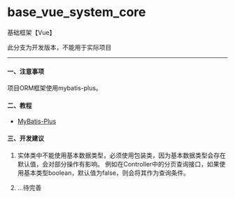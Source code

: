 base_vue_system_core
===============

基础框架【Vue】

此分支为开发版本，不能用于实际项目


---
#### 一、注意事项

项目ORM框架使用mybatis-plus。

#### 二、教程
- [MyBatis-Plus](https://mp.baomidou.com/)

#### 三、开发建议
    
1. 实体类中不能使用基本数据类型，必须使用包装类，因为基本数据类型会存在默认值，会对部分操作有影响。
   例如在Controller中的分页查询接口，如果使用基本类型boolean，默认值为false，则会将其作为查询条件。
   
2. ...待完善
